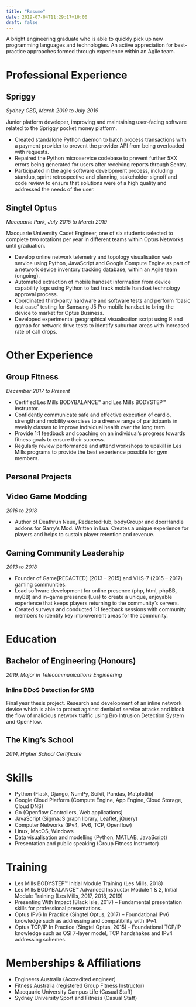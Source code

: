 ```yaml
---
title: "Resume"
date: 2019-07-04T11:29:17+10:00
draft: false
---
```

A bright engineering graduate who is able to quickly pick up new programming languages and technologies. An active appreciation for best-practice approaches formed through experience within an Agile team.

# Professional Experience

## Spriggy

*Sydney CBD, March 2019 to July 2019*

Junior platform developer, improving and maintaining user-facing software related to the Spriggy pocket money platform.

* Created standalone Python daemon to batch process transactions with a payment provider to prevent the provider API from being overloaded with requests.
* Repaired the Python microservice codebase to prevent further 5XX errors being generated for users after receiving reports through Sentry.
* Participated in the agile software development process, including standup, sprint retrospective and planning, stakeholder signoff and code review to ensure that solutions were of a high quality and addressed the needs of the user.

## Singtel Optus

*Macquarie Park, July 2015 to March 2019*

Macquarie University Cadet Engineer, one of six students selected to complete two rotations per year in different teams within Optus Networks until graduation.

* Develop online network telemetry and topology visualisation web service using Python, JavaScript and Google Compute Engine as part of a network device inventory tracking database, within an Agile team (ongoing).
* Automated extraction of mobile handset information from device capability logs using Python to fast track mobile handset technology approval process.
* Coordinated third-party hardware and software tests and perform “basic test case” testing for Samsung J5 Pro mobile handset to bring the device to market for Optus Business.
* Developed experimental geographical visualisation script using R and ggmap for network drive tests to identify suburban areas with increased rate of call drops.

# Other Experience

## Group Fitness

*December 2017 to Present*

* Certified Les Mills BODYBALANCE™ and Les Mills BODYSTEP™ instructor. 
* Confidently communicate safe and effective execution of cardio, strength and mobility exercises to a diverse range of participants in weekly classes to improve individual health over the long term.
* Provide 1:1 feedback and coaching on an individual’s progress towards fitness goals to ensure their success.
* Regularly review performance and attend workshops to upskill in Les Mills programs to provide the best experience possible for gym members.

## Personal Projects

## Video Game Modding

*2016 to 2018*

* Author of Deathrun Neue, RedactedHub, bodyGroupr and doorHandle addons for Garry’s Mod. Written in Lua. Creates a unique experience for players and helps to sustain player retention and revenue.

## Gaming Community Leadership

*2013 to 2018*

* Founder of Game[REDACTED] (2013 – 2015) and VHS-7 (2015 – 2017) gaming communities. 
* Lead software development for online presence (php, html, phpBB, myBB) and in-game presence (Lua) to create a unique, enjoyable experience that keeps players returning to the community’s servers.
* Created surveys and conducted 1:1 feedback sessions with community members to identify key improvement areas for the community.

# Education

## Bachelor of Engineering (Honours)

*2019, Major in Telecommunications Engineering*

### Inline DDoS Detection for SMB

Final year thesis project. Research and development of an inline network device which is able to protect against denial of service attacks and block the flow of malicious network traffic using Bro Intrusion Detection System and OpenFlow.

## The King’s School

*2014, Higher School Certificate*

# Skills

* Python (Flask, Django, NumPy, Scikit, Pandas, Matplotlib)
* Google Cloud Platform (Compute Engine, App Engine, Cloud Storage, Cloud DNS)
* Go (Openflow Controllers, Web applications)
* JavaScript (SigmaJS graph library, Leaflet, jQuery) 
* Computer Networks (IPv4, IPv6, TCP, Openflow)
* Linux, MacOS, Windows
* Data visualisation and modelling (Python, MATLAB, JavaScript)
* Presentation and public speaking (Group Fitness Instructor)

# Training

* Les Mills BODYSTEP™ Initial Module Training (Les Mills, 2018)
* Les Mills BODYBALANCE™ Advanced Instructor Module 1 & 2, Initial Module Training (Les Mills, 2017, 2018, 2019)
* Presenting With Impact (Black Isle, 2017) – Fundamental presentation skills for professional presentations.
* Optus IPv6 In Practice (Singtel Optus, 2017) – Foundational IPv6 knowledge such as addressing and compatibility with IPv4.
* Optus TCP/IP In Practice (Singtel Optus, 2015) – Foundational TCP/IP knowledge such as OSI 7-layer model, TCP handshakes and IPv4 addressing schemes.

# Memberships & Affiliations

* Engineers Australia (Accredited engineer)
* Fitness Australia (registered Group Fitness Instructor)
* Macquarie University Campus Life (Casual Staff)
* Sydney University Sport and Fitness (Casual Staff)


